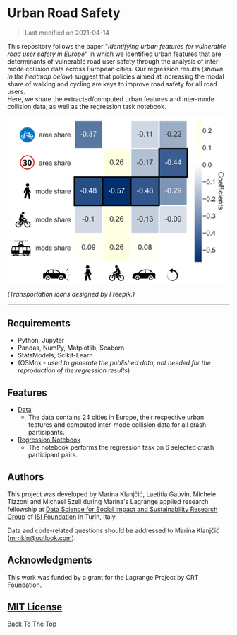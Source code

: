 # Urban Road Safety 
> Last modified on 2021-04-14

This repository follows the paper "*Identifying urban features for vulnerable road user safety in Europe*" in which we identified urban features that are determinants of vulnerable road user safety through the analysis of inter-mode collision data across European cities. Our regression results (*shown in the heatmap below*) suggest that policies aimed at increasing the modal share of walking and cycling are keys to improve road safety for all road users. <br>
Here, we share the extracted/computed urban features and inter-mode collision data, as well as the regression task notebook.

<img src='regression_heatmap.png' width="500" align="center"/>

*(Transportation icons designed by Freepik.)*

---
## Requirements

* Python, Jupyter
* Pandas, NumPy, Matplotlib, Seaborn
* StatsModels, Scikit-Learn
* (OSMnx - *used to generate the published data, not needed for the reproduction of the regression results*)

## Features

* [Data](https://github.com/klnmrn/urbanroadsafety/blob/main/data/urban_road_safety_data.csv)
  - The data contains 24 cities in Europe, their respective urban features and computed inter-mode collision data for all crash participants.
* [Regression Notebook](https://github.com/klnmrn/urbanroadsafety/blob/main/urban-road-safety.ipynb)
  - The notebook performs the regression task on 6 selected crash participant pairs.

## Authors

This project was developed by Marina Klanjčić, Laetitia Gauvin, Michele Tizzoni and Michael Szell during Marina's Lagrange applied research fellowship at [Data Science for Social Impact and Sustainability Research Group](https://isi.it/en/research/data-science-for-social-impact-and-sustainability) of [ISI Foundation](http://www.isi.it/en) in Turin, Italy. 

Data and code-related questions should be addressed to Marina Klanjčić (mrnkln@outlook.com).

## Acknowledgments 

This work was funded by a grant for the Lagrange Project by CRT Foundation.

## [MIT License](https://github.com/klnmrn/urbanroadsafety/blob/main/LICENSE)

[Back To The Top](#urban-road-safety)
